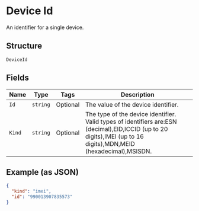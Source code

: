 
# Device Id

An identifier for a single device.

## Structure

`DeviceId`

## Fields

| Name | Type | Tags | Description |
|  --- | --- | --- | --- |
| `Id` | `string` | Optional | The value of the device identifier. |
| `Kind` | `string` | Optional | The type of the device identifier. Valid types of identifiers are:ESN (decimal),EID,ICCID (up to 20 digits),IMEI (up to 16 digits),MDN,MEID (hexadecimal),MSISDN. |

## Example (as JSON)

```json
{
  "kind": "imei",
  "id": "990013907835573"
}
```

